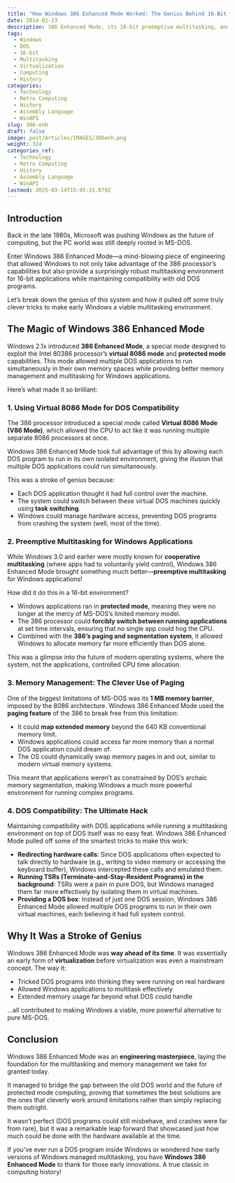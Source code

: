 ```yaml
---
title: "How Windows 386 Enhanced Mode Worked: The Genius Behind 16-Bit Preemptive Multitasking and DOS Compatibility"
date: 2014-02-23
description: 386 Enhanced Mode, its 16-bit preemptive multitasking, and how DOS compatibility was brilliantly achieved.
tags:
  - Windows
  - DOS
  - 16-bit
  - Multitasking
  - Virtualization
  - Computing
  - History
categories:
  - Technology
  - Retro Computing
  - History
  - Assembly Language
  - WinAPI
slug: 386-enh
draft: false
image: post/Articles/IMAGES/386enh.png
weight: 324
categories_ref:
  - Technology
  - Retro Computing
  - History
  - Assembly Language
  - WinAPI
lastmod: 2025-03-14T15:45:15.679Z
---
```

## Introduction

Back in the late 1980s, Microsoft was pushing Windows as the future of computing, but the PC world was still deeply rooted in MS-DOS.

Enter Windows 386 Enhanced Mode—a mind-blowing piece of engineering that allowed Windows to not only take advantage of the 386 processor’s capabilities but also provide a surprisingly robust multitasking environment for 16-bit applications while maintaining compatibility with old DOS programs.

Let’s break down the genius of this system and how it pulled off some truly clever tricks to make early Windows a viable multitasking environment.

## The Magic of Windows 386 Enhanced Mode

Windows 2.1x introduced **386 Enhanced Mode**, a special mode designed to exploit the Intel 80386 processor’s **virtual 8086 mode** and **protected mode** capabilities. This mode allowed multiple DOS applications to run simultaneously in their own memory spaces while providing better memory management and multitasking for Windows applications.

Here’s what made it so brilliant:

### 1. **Using Virtual 8086 Mode for DOS Compatibility**

The 386 processor introduced a special mode called **Virtual 8086 Mode (V86 Mode)**, which allowed the CPU to act like it was running multiple separate 8086 processors at once.

Windows 386 Enhanced Mode took full advantage of this by allowing each DOS program to run in its own isolated environment, giving the illusion that multiple DOS applications could run simultaneously.

This was a stroke of genius because:

* Each DOS application thought it had full control over the machine.
* The system could switch between these virtual DOS machines quickly using **task switching**.
* Windows could manage hardware access, preventing DOS programs from crashing the system (well, most of the time).

### 2. **Preemptive Multitasking for Windows Applications**

While Windows 3.0 and earlier were mostly known for **cooperative multitasking** (where apps had to voluntarily yield control), Windows 386 Enhanced Mode brought something much better—**preemptive multitasking** for Windows applications!

How did it do this in a 16-bit environment?

* Windows applications ran in **protected mode**, meaning they were no longer at the mercy of MS-DOS’s limited memory model.
* The 386 processor could **forcibly switch between running applications** at set time intervals, ensuring that no single app could hog the CPU.
* Combined with the **386’s paging and segmentation system**, it allowed Windows to allocate memory far more efficiently than DOS alone.

This was a glimpse into the future of modern operating systems, where the system, not the applications, controlled CPU time allocation.

### 3. **Memory Management: The Clever Use of Paging**

One of the biggest limitations of MS-DOS was its **1 MB memory barrier**, imposed by the 8086 architecture. Windows 386 Enhanced Mode used the **paging feature** of the 386 to break free from this limitation:

* It could **map extended memory** beyond the 640 KB conventional memory limit.
* Windows applications could access far more memory than a normal DOS application could dream of.
* The OS could dynamically swap memory pages in and out, similar to modern virtual memory systems.

This meant that applications weren’t as constrained by DOS’s archaic memory segmentation, making Windows a much more powerful environment for running complex programs.

### 4. **DOS Compatibility: The Ultimate Hack**

Maintaining compatibility with DOS applications while running a multitasking environment on top of DOS itself was no easy feat. Windows 386 Enhanced Mode pulled off some of the smartest tricks to make this work:

* **Redirecting hardware calls**: Since DOS applications often expected to talk directly to hardware (e.g., writing to video memory or accessing the keyboard buffer), Windows intercepted these calls and emulated them.
* **Running TSRs (Terminate-and-Stay-Resident Programs) in the background**: TSRs were a pain in pure DOS, but Windows managed them far more effectively by isolating them in virtual machines.
* **Providing a DOS box**: Instead of just one DOS session, Windows 386 Enhanced Mode allowed multiple DOS programs to run in their own virtual machines, each believing it had full system control.

## Why It Was a Stroke of Genius

Windows 386 Enhanced Mode was **way ahead of its time**. It was essentially an early form of **virtualization** before virtualization was even a mainstream concept. The way it:

* Tricked DOS programs into thinking they were running on real hardware
* Allowed Windows applications to multitask effectively
* Extended memory usage far beyond what DOS could handle

…all contributed to making Windows a viable, more powerful alternative to pure MS-DOS.

## Conclusion

Windows 386 Enhanced Mode was an **engineering masterpiece**, laying the foundation for the multitasking and memory management we take for granted today.

It managed to bridge the gap between the old DOS world and the future of protected mode computing, proving that sometimes the best solutions are the ones that cleverly work around limitations rather than simply replacing them outright.

It wasn’t perfect (DOS programs could still misbehave, and crashes were far from rare), but it was a remarkable leap forward that showcased just how much could be done with the hardware available at the time.

If you’ve ever run a DOS program inside Windows or wondered how early versions of Windows managed multitasking, you have **Windows 386 Enhanced Mode** to thank for those early innovations. A true classic in computing history!
